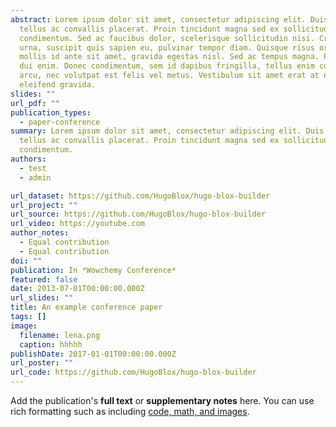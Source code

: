 ```yaml
---
abstract: Lorem ipsum dolor sit amet, consectetur adipiscing elit. Duis posuere
  tellus ac convallis placerat. Proin tincidunt magna sed ex sollicitudin
  condimentum. Sed ac faucibus dolor, scelerisque sollicitudin nisi. Cras purus
  urna, suscipit quis sapien eu, pulvinar tempor diam. Quisque risus orci,
  mollis id ante sit amet, gravida egestas nisl. Sed ac tempus magna. Proin in
  dui enim. Donec condimentum, sem id dapibus fringilla, tellus enim condimentum
  arcu, nec volutpat est felis vel metus. Vestibulum sit amet erat at nulla
  eleifend gravida.
slides: ""
url_pdf: ""
publication_types:
  - paper-conference
summary: Lorem ipsum dolor sit amet, consectetur adipiscing elit. Duis posuere
  tellus ac convallis placerat. Proin tincidunt magna sed ex sollicitudin
  condimentum.
authors:
  - test
  - admin

url_dataset: https://github.com/HugoBlox/hugo-blox-builder
url_project: ""
url_source: https://github.com/HugoBlox/hugo-blox-builder
url_video: https://youtube.com
author_notes:
  - Equal contribution
  - Equal contribution
doi: ""
publication: In *Wowchemy Conference*
featured: false
date: 2013-07-01T00:00:00.000Z
url_slides: ""
title: An example conference paper
tags: []
image:
  filename: lena.png
  caption: hhhhh
publishDate: 2017-01-01T00:00:00.000Z
url_poster: ""
url_code: https://github.com/HugoBlox/hugo-blox-builder
---
```

Add the publication's **full text** or **supplementary notes** here. You can use rich formatting such as including [code, math, and images](https://docs.hugoblox.com/content/writing-markdown-latex/).
